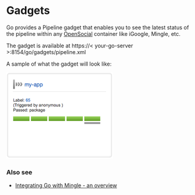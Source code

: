 # Gadgets

Go provides a Pipeline gadget that enables you to see the latest status of the pipeline within any [OpenSocial](http://www.opensocial.org/) container like iGoogle, Mingle, etc.

The gadget is available at https://< your-go-server >:8154/go/gadgets/pipeline.xml

A sample of what the gadget will look like:

![Pipeline Status Gadget](../resources/images/cruise/pipeline-status-gadget.png)

### Also see

-   [Integrating Go with Mingle - an overview](mingle_integration.md)